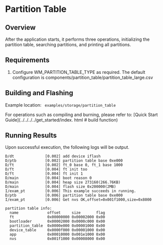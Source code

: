 # Partition Table

## Overview

After the application starts, it performs three operations, initializing the partition table, searching partitions, and printing all partitions.

## Requirements

1. Configure WM_PARTITION_TABLE_TYPE as required. The default configuration is components/partition_table/partition_table_large.csv


## Building and Flashing

Example location: ` examples/storage/partition_table`

For operations such as compiling and burning, please refer to: [Quick Start Guide](../../../../get_started/index. html # build function)

## Running Results

Upon successful execution, the following logs will be output.

```
D/dt              [0.002] add device iflash
D/ptb             [0.002] partition table base 0xe000
D/ft              [0.002] ft_0 base 0, ft_1 base 1000
D/ft              [0.004] ft init too
D/ft              [0.004] ft init 1
D/main            [0.004] boot reason 0
D/main            [0.004] heap size 273160(266.76KB)
D/main            [0.004] flash size 0x200000(2MB)
I/exam_pt         [0.006] This example succeeds in running.
D/ptb             [0.006] partition table base 0xe000
I/exam_pt         [0.006] Get nvs OK,offset=0x001f1000,size=0x8000

partition table info:
  name             offset     size       flag
  ft               0x00000000 0x00002000 0x00
  bootloader       0x00002000 0x0000c000 0x00
  partition_table  0x0000e000 0x00001000 0x00
  device_table     0x0000f000 0x00001000 0x00
  app              0x00010000 0x001e1000 0x00
  nvs              0x001f1000 0x00008000 0x00
```
